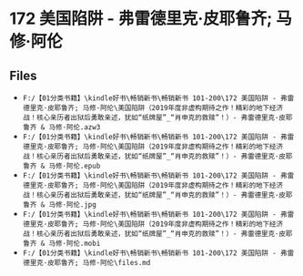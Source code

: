 # 172 美国陷阱 - 弗雷德里克·皮耶鲁齐; 马修·阿伦

## Files

- `F:/【01分类书籍】\kindle好书\畅销新书\畅销新书 101-200\172 美国陷阱 - 弗雷德里克·皮耶鲁齐; 马修·阿伦\美国陷阱（2019年度非虚构期待之作！精彩的地下经济战！核心亲历者出狱后勇敢亲述，犹如“纸牌屋”_“肖申克的救赎”！）- 弗雷德里克·皮耶鲁齐 & 马修·阿伦.azw3`
- `F:/【01分类书籍】\kindle好书\畅销新书\畅销新书 101-200\172 美国陷阱 - 弗雷德里克·皮耶鲁齐; 马修·阿伦\美国陷阱（2019年度非虚构期待之作！精彩的地下经济战！核心亲历者出狱后勇敢亲述，犹如“纸牌屋”_“肖申克的救赎”！）- 弗雷德里克·皮耶鲁齐 & 马修·阿伦.epub`
- `F:/【01分类书籍】\kindle好书\畅销新书\畅销新书 101-200\172 美国陷阱 - 弗雷德里克·皮耶鲁齐; 马修·阿伦\美国陷阱（2019年度非虚构期待之作！精彩的地下经济战！核心亲历者出狱后勇敢亲述，犹如“纸牌屋”_“肖申克的救赎”！）- 弗雷德里克·皮耶鲁齐 & 马修·阿伦.jpg`
- `F:/【01分类书籍】\kindle好书\畅销新书\畅销新书 101-200\172 美国陷阱 - 弗雷德里克·皮耶鲁齐; 马修·阿伦\美国陷阱（2019年度非虚构期待之作！精彩的地下经济战！核心亲历者出狱后勇敢亲述，犹如“纸牌屋”_“肖申克的救赎”！）- 弗雷德里克·皮耶鲁齐 & 马修·阿伦.mobi`
- `F:/【01分类书籍】\kindle好书\畅销新书\畅销新书 101-200\172 美国陷阱 - 弗雷德里克·皮耶鲁齐; 马修·阿伦\files.md`
